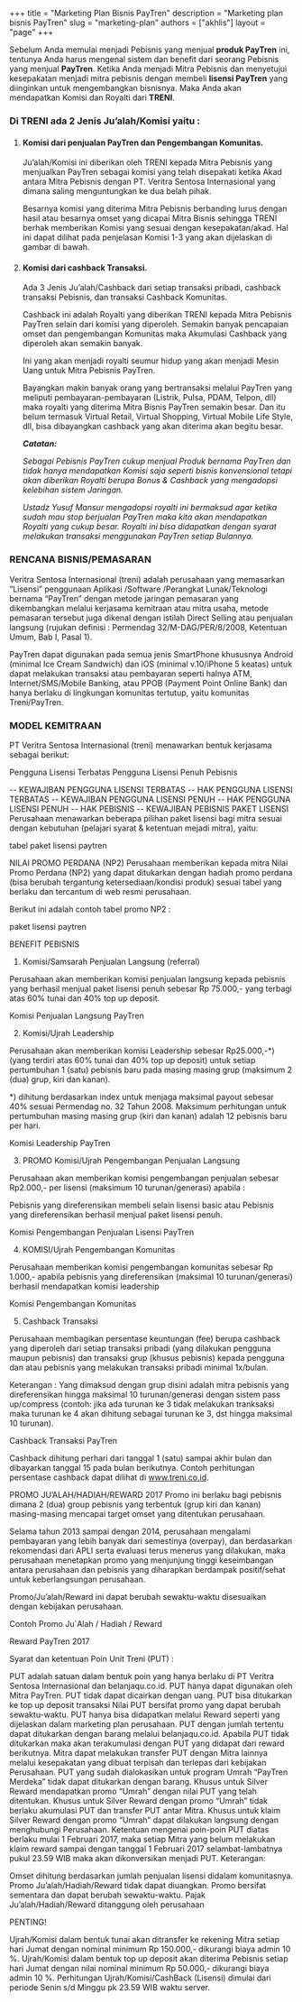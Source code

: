 +++
title = "Marketing Plan Bisnis PayTren"
description = "Marketing plan bisnis PayTren"
slug = "marketing-plan"
authors = ["akhlis"]
layout = "page"
+++

Sebelum Anda memulai menjadi Pebisnis yang menjual <b>produk PayTren</b> ini, tentunya Anda harus mengenal sistem dan benefit dari seorang Pebisnis yang menjual <b>PayTren</b>. Ketika Anda menjadi Mitra Pebisnis dan menyetujui kesepakatan menjadi mitra pebisnis dengan membeli <b>lisensi PayTren</b> yang diinginkan untuk mengembangkan bisnisnya. Maka Anda akan mendapatkan Komisi dan Royalti dari <b>TRENI</b>.

### Di TRENI ada 2 Jenis Ju’alah/Komisi yaitu :

1. #### Komisi dari penjualan PayTren dan Pengembangan Komunitas.

    Ju’alah/Komisi ini diberikan oleh TRENI kepada Mitra Pebisnis yang menjualkan PayTren sebagai komisi yang telah disepakati ketika Akad antara Mitra Pebisnis dengan PT. Veritra Sentosa Internasional yang dimana saling menguntungkan ke dua belah pihak.
    
    Besarnya komisi yang diterima Mitra Pebisnis berbanding lurus dengan hasil atau besarnya omset yang dicapai Mitra Bisnis sehingga TRENI berhak memberikan Komisi yang sesuai dengan kesepakatan/akad. Hal ini dapat dilihat pada penjelasan Komisi 1-3 yang akan dijelaskan di gambar di bawah.

2. #### Komisi dari cashback Transaksi.
    Ada 3 Jenis Ju’alah/Cashback dari setiap transaksi pribadi, cashback transaksi Pebisnis, dan transaksi Cashback Komunitas. 
    
    Cashback ini adalah Royalti yang diberikan TRENI kepada Mitra Pebisnis PayTren selain dari komisi yang diperoleh. Semakin banyak pencapaian omset dan pengembangan Komunitas maka Akumulasi Cashback yang diperoleh akan semakin banyak. 
    
    Ini yang akan menjadi royalti seumur hidup yang akan menjadi Mesin Uang untuk Mitra Pebisnis PayTren. 
    
    Bayangkan makin banyak orang yang bertransaksi melalui PayTren yang meliputi pembayaran-pembayaran (Listrik, Pulsa, PDAM, Telpon, dll) maka royalti yang diterima Mitra Bisnis PayTren semakin besar. Dan itu belum termasuk Virtual Retail, Virtual Shopping, Virtual Mobile Life Style, dll, bisa dibayangkan cashback yang akan diterima akan begitu besar.

    _**Catatan:**_

    _Sebagai Pebisnis PayTren cukup menjual Produk bernama PayTren dan tidak hanya mendapatkan Komisi saja seperti bisnis konvensional tetapi akan diberikan Royalti berupa Bonus & Cashback yang mengadopsi kelebihan sistem Jaringan._
    
    _Ustadz Yusuf Mansur mengadopsi royalti ini bermaksud agar ketika sudah mau stop berjualan PayTren maka kita akan mendapatkan Royalti yang cukup besar. Royalti ini bisa didapatkan dengan syarat melakukan transaksi menggunakan PayTren setiap Bulannya._

### RENCANA BISNIS/PEMASARAN
Veritra Sentosa Internasional (treni) adalah perusahaan yang memasarkan “Lisensi” penggunaan Aplikasi /Software /Perangkat Lunak/Teknologi bernama “PayTren” dengan metode jaringan pemasaran yang dikembangkan melalui kerjasama kemitraan atau mitra usaha, metode pemasaran tersebut juga dikenal dengan istilah Direct Selling atau penjualan langsung (rujukan definisi : Permendag 32/M-DAG/PER/8/2008, Ketentuan Umum, Bab I, Pasal 1).

PayTren dapat digunakan pada semua jenis SmartPhone khususnya Android (minimal Ice Cream Sandwich) dan iOS (minimal v.10/iPhone 5 keatas) untuk dapat melakukan transaksi atau pembayaran seperti halnya ATM, Internet/SMS/Mobile Banking, atau PPOB (Payment Point Online Bank) dan hanya berlaku di lingkungan komunitas tertutup, yaitu komunitas Treni/PayTren.

### MODEL KEMITRAAN
PT Veritra Sentosa Internasional (treni) menawarkan bentuk kerjasama sebagai berikut:

Pengguna Lisensi Terbatas
Pengguna Lisensi Penuh
Pebisnis


 

-- KEWAJIBAN PENGGUNA LISENSI TERBATAS
-- HAK PENGGUNA LISENSI TERBATAS
-- KEWAJIBAN PENGGUNA LISENSI PENUH
-- HAK PENGGUNA LISENSI PENUH
-- HAK PEBISNIS
-- KEWAJIBAN PEBISNIS
PAKET LISENSI
Perusahaan menawarkan beberapa pilihan paket lisensi bagi mitra sesuai dengan kebutuhan (pelajari syarat & ketentuan mejadi mitra), yaitu:

tabel paket lisensi paytren

 

NILAI PROMO PERDANA (NP2)
Perusahaan memberikan kepada mitra Nilai Promo Perdana (NP2) yang dapat ditukarkan dengan hadiah promo perdana  (bisa berubah tergantung ketersediaan/kondisi produk) sesuai  tabel yang berlaku dan tercantum di web resmi perusahaan.

Berikut ini adalah contoh tabel promo NP2 :

paket lisensi paytren

BENEFIT PEBISNIS
1. Komisi/Samsarah Penjualan Langsung (referral)

Perusahaan akan memberikan komisi penjualan langsung kepada pebisnis yang berhasil menjual paket lisensi penuh sebesar Rp 75.000,- yang terbagi atas 60% tunai dan 40% top up deposit.

Komisi Penjualan Langsung PayTren

 

2. Komisi/Ujrah Leadership

Perusahaan akan memberikan komisi Leadership  sebesar Rp25.000,-*)  (yang terdiri atas 60%  tunai dan  40% top up deposit) untuk setiap pertumbuhan 1 (satu) pebisnis baru pada masing masing grup (maksimum 2 (dua) grup, kiri dan kanan).

*) dihitung berdasarkan index untuk menjaga maksimal payout sebesar 40% sesuai Permendag no. 32 Tahun 2008. Maksimum perhitungan untuk pertumbuhan masing masing grup (kiri dan kanan) adalah 12 pebisnis baru per hari.

Komisi Leadership PayTren

3. PROMO Komisi/Ujrah Pengembangan Penjualan Langsung

Perusahaan akan memberikan komisi pengembangan penjualan sebesar Rp2.000,- per lisensi (maksimum 10 turunan/generasi) apabila :

Pebisnis yang direferensikan membeli selain lisensi basic atau
Pebisnis yang direferensikan berhasil menjual paket lisensi penuh.
 

Komisi Pengembangan Penjualan Lisensi PayTren

4. KOMISI/Ujrah Pengembangan Komunitas

Perusahaan  memberikan komisi pengembangan komunitas sebesar Rp 1.000,- apabila pebisnis yang direferensikan (maksimal 10 turunan/generasi) berhasil mendapatkan komisi leadership

Komisi Pengembangan Komunitas

5. Cashback Transaksi

Perusahaan membagikan persentase keuntungan (fee) berupa cashback yang diperoleh dari setiap transaksi pribadi (yang dilakukan pengguna maupun pebisnis) dan transaksi grup (khusus pebisnis) kepada pengguna dan atau pebisnis yang melakukan transaksi pribadi minimal 1x/bulan.

Keterangan : Yang dimaksud dengan grup disini adalah mitra pebisnis yang direferensikan hingga maksimal 10 turunan/generasi dengan sistem pass up/compress (contoh: jika ada turunan ke 3 tidak melakukan tranksaksi maka turunan ke 4 akan dihitung sebagai turunan ke 3, dst hingga maksimal 10 turunan).

Cashback Transaksi PayTren

Cashback dihitung perhari  dari tanggal 1 (satu) sampai akhir bulan dan dibayarkan tanggal 15 pada bulan berikutnya. Contoh perhitungan persentase cashback dapat dilihat di www.treni.co.id.

PROMO JU’ALAH/HADIAH/REWARD 2017
Promo ini berlaku bagi pebisnis dimana 2 (dua) group pebisnis yang terbentuk (grup kiri dan kanan) masing-masing mencapai target omset yang ditentukan perusahaan.

Selama tahun 2013 sampai dengan 2014, perusahaan mengalami pembayaran yang lebih banyak dari semestinya (overpay), dan berdasarkan rekomendasi dari APLI serta evaluasi terus menerus yang dilakukan, maka perusahaan menetapkan promo yang menjunjung tinggi keseimbangan antara perusahaan dan pebisnis yang diharapkan berdampak positif/sehat untuk keberlangsungan perusahaan.

Promo/Ju’alah/Reward ini  dapat berubah sewaktu-waktu disesuaikan dengan kebijakan perusahaan.

Contoh Promo Ju`Alah / Hadiah / Reward

Reward PayTren 2017

Syarat dan ketentuan Poin Unit Treni (PUT) :

PUT adalah satuan dalam bentuk poin yang hanya berlaku di PT Veritra Sentosa Internasional dan belanjaqu.co.id.
PUT hanya dapat digunakan oleh Mitra PayTren.
PUT tidak dapat dicairkan dengan uang.
PUT bisa ditukarkan ke top up deposit transaksi
Nilai PUT bersifat promo yang dapat berubah sewaktu-waktu.
PUT hanya bisa didapatkan melalui Reward seperti yang dijelaskan dalam marketing plan perusahaan.
PUT dengan jumlah tertentu dapat ditukarkan dengan barang melalui belanjaqu.co.id.
Apabila PUT tidak ditukarkan maka akan terakumulasi dengan PUT yang didapat dari reward berikutnya.
Mitra dapat melakukan transfer PUT dengan Mitra lainnya melalui kesepakatan yang dibuat terpisah dan terlepas dari kebijakan Perusahaan.
PUT yang sudah dialokasikan untuk program Umrah “PayTren Merdeka” tidak dapat ditukarkan dengan barang.
Khusus untuk Silver Reward mendapatkan promo “Umrah” dengan nilai PUT yang telah ditentukan.
Khusus untuk Silver Reward dengan promo “Umrah” tidak berlaku akumulasi PUT dan transfer PUT antar Mitra.
Khusus untuk klaim Silver Reward dengan promo “Umrah” dapat dilakukan langsung dengan menghubungi Perusahaan.
Ketentuan mengenai poin-poin PUT diatas berlaku mulai 1 Februari 2017, maka setiap Mitra yang belum melakukan klaim reward sampai dengan tanggal 1 Februari 2017 selambat-lambatnya pukul 23.59 WIB maka akan dikonversikan menjadi PUT. 
Keterangan:

Omset dihitung berdasarkan jumlah penjualan lisensi didalam komunitasnya.
Promo Ju’alah/Hadiah/Reward tidak dapat diuangkan.
Promo bersifat sementara dan dapat berubah sewaktu-waktu.
Pajak Ju’alah/Hadiah/Reward ditanggung oleh perusahaan
 

 PENTING!

Ujrah/Komisi dalam bentuk tunai akan ditransfer ke rekening Mitra setiap hari Jumat dengan nominal minimum Rp 150.000,- dikurangi biaya admin 10 %.
Ujrah/Komisi dalam bentuk top up deposit akan diterima Pebisnis setiap hari Jumat dengan nilai nominal minimum Rp 50.000,- dikurangi biaya admin 10 %.
Perhitungan Ujrah/Komisi/CashBack (Lisensi) dimulai dari periode Senin s/d Minggu pk 23.59 WIB waktu server.